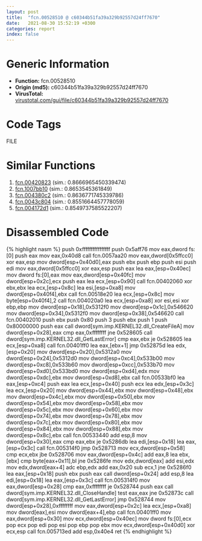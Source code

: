 ```yaml
---
layout: post
title:  "fcn.00528510 @ c60344b51fa39a329b92557d24ff7670"
date:   2021-08-30 15:52:19 +0300
categories: report
index: false
---
```


# Generic Information
- **Function:** fcn.00528510
- **Origin (md5):** c60344b51fa39a329b92557d24ff7670
- **VirusTotal:** [virustotal.com/gui/file/c60344b51fa39a329b92557d24ff7670][virustotal_ref]

# Code Tags
<span class="tag" id="FILE">FILE</span>


# Similar Functions

1. [fcn.00420823][similar_1_ref] (sim.: 0.8666965450339474)
2. [fcn.1007bb10][similar_2_ref] (sim.: 0.8653545361849)
3. [fcn.004380c2][similar_3_ref] (sim.: 0.8636771745339786)
4. [fcn.0043c804][similar_4_ref] (sim.: 0.8551664457778059)
5. [fcn.004172d1][similar_5_ref] (sim.: 0.8549737585522207)


# Disassembled Code

{% highlight nasm %}
push 0xffffffffffffffff
push 0x5aff76
mov eax,dword fs:[0]
push eax
mov eax,0x40d8
call fcn.0057aa20
mov eax,dword[0x5ffcc0]
xor eax,esp
mov dword[esp+0x40d0],eax
push ebx
push ebp
push esi
push edi
mov eax,dword[0x5ffcc0]
xor eax,esp
push eax
lea eax,[esp+0x40ec]
mov dword fs:[0],eax
mov eax,dword[esp+0x40fc]
mov dword[esp+0x2c],ecx
push eax
lea ecx,[esp+0x90]
call fcn.00402060
xor ebx,ebx
lea ecx,[esp+0x8c]
lea esi,[esp+0xa8]
mov dword[esp+0x40f4],ebx
call fcn.00518e20
lea ecx,[esp+0x8c]
mov byte[esp+0x40f4],2
call fcn.004020a0
lea ecx,[esp+0xa8]
xor esi,esi
xor ebp,ebp
mov dword[esp+0x18],0x5312f0
mov dword[esp+0x1c],0x546620
mov dword[esp+0x34],0x5312f0
mov dword[esp+0x38],0x546620
call fcn.00402010
push ebx
push 0x80
push 3
push ebx
push 1
push 0x80000000
push eax
call dword[sym.imp.KERNEL32.dll_CreateFileA]
mov dword[esp+0x28],eax
cmp eax,0xffffffff
jne 0x528605
call dword[sym.imp.KERNEL32.dll_GetLastError]
cmp eax,ebx
je 0x528605
lea ecx,[esp+0xa8]
call fcn.00401ff0
lea eax,[ebx+1]
jmp 0x52875d
lea edx,[esp+0x20]
mov dword[esp+0x20],0x5312a0
mov dword[esp+0x24],0x5312d0
mov dword[esp+0xc4],0x533b00
mov dword[esp+0xc8],0x533b60
mov dword[esp+0xcc],0x533b70
mov dword[esp+0xd0],0x533bd0
mov dword[esp+0xd4],edx
mov dword[esp+0xdc],ebx
mov dword[esp+0xd8],ebx
call fcn.00533bf0
lea eax,[esp+0xc4]
push eax
lea ecx,[esp+0x40]
push ecx
lea edx,[esp+0x3c]
lea ecx,[esp+0x20]
mov dword[esp+0x44],ebx
mov dword[esp+0x48],ebx
mov dword[esp+0x4c],ebx
mov dword[esp+0x50],ebx
mov dword[esp+0x54],ebx
mov dword[esp+0x58],ebx
mov dword[esp+0x5c],ebx
mov dword[esp+0x60],ebx
mov dword[esp+0x74],ebx
mov dword[esp+0x78],ebx
mov dword[esp+0x7c],ebx
mov dword[esp+0x80],ebx
mov dword[esp+0x84],ebx
mov dword[esp+0x88],ebx
mov dword[esp+0x8c],ebx
call fcn.00533440
add esp,8
mov dword[esp+0x30],eax
cmp eax,ebx
je 0x5286db
lea edi,[esp+0x18]
lea eax,[esp+0x3c]
call fcn.005314f0
jmp 0x528713
mov ecx,dword[esp+0x58]
cmp ecx,ebx
jbe 0x528706
mov eax,dword[esp+0x4c]
add eax,8
lea ebx,[ebx]
cmp byte[eax+0x11],bl
jne 0x5286fe
mov edx,dword[eax]
add esi,edx
mov edx,dword[eax+4]
adc ebp,edx
add eax,0x20
sub ecx,1
jne 0x5286f0
lea eax,[esp+0x18]
push ebx
push eax
call dword[esp+0x24]
add esp,8
lea edi,[esp+0x18]
lea eax,[esp+0x3c]
call fcn.005314f0
mov eax,dword[esp+0x28]
cmp eax,0xffffffff
je 0x528744
push eax
call dword[sym.imp.KERNEL32.dll_CloseHandle]
test eax,eax
jne 0x52873c
call dword[sym.imp.KERNEL32.dll_GetLastError]
jmp 0x528744
mov dword[esp+0x28],0xffffffff
mov eax,dword[esp+0x2c]
lea ecx,[esp+0xa8]
mov dword[eax],esi
mov dword[eax+4],ebp
call fcn.00401ff0
mov eax,dword[esp+0x30]
mov ecx,dword[esp+0x40ec]
mov dword fs:[0],ecx
pop ecx
pop edi
pop esi
pop ebp
pop ebx
mov ecx,dword[esp+0x40d0]
xor ecx,esp
call fcn.005713ed
add esp,0x40e4
ret
{% endhighlight %}


[similar_1_ref]: /report/fcn.00420823@b3771987fba16f4fba07d1109ec72c76
[similar_2_ref]: /report/fcn.1007bb10@2585b133c2e70968905cce13b1fc2654
[similar_3_ref]: /report/fcn.004380c2@418e0921f3a9bd4f5bc0dcc59623b5a1
[similar_4_ref]: /report/fcn.0043c804@56a02334aea008c131d2741a089910fb
[similar_5_ref]: /report/fcn.004172d1@44e1ffcf4e71f4505c09d520fd75f1e4
[virustotal_ref]: https://www.virustotal.com/gui/file/c60344b51fa39a329b92557d24ff7670